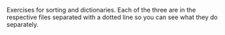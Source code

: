 Exercises for sorting and dictionaries. Each of the three are in the respective files separated with a dotted line so you can see what they do separately.
